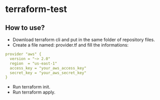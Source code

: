 # terraform-test

## How to use?

* Download terraform cli and put in the same folder of repository files.
* Create a file named: provider.tf and fill the informations:

```yaml
provider "aws" {
  version = "~> 2.0"
  region  = "us-east-1"
  access_key = "your_aws_access_key"
  secret_key = "your_aws_secret_key"
}
```



* Run terraform init.
* Run terraform apply.

